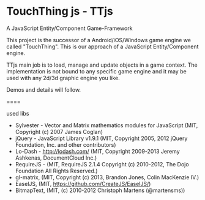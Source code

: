 TouchThing js - TTjs
====

A JavaScript Entity/Component Game-Framework

This project is the successor of a Android/iOS/Windows game engine we called "TouchThing". This is our approach of a JavaScript Entity/Component engine. 

TTjs main job is to load, manage and update objects in a game context. The implementation is not bound to any specific game engine and it may be used with any 2d/3d graphic engine you like. 

Demos and details will follow.

====

used libs

* Sylvester - Vector and Matrix mathematics modules for JavaScript (MIT, Copyright (c) 2007 James Coglan)
* jQuery - JavaScript Library v1.9.1 (MIT, Copyright 2005, 2012 jQuery Foundation, Inc. and other contributors)
* Lo-Dash - http://lodash.com/ (MIT, Copyright 2009-2013 Jeremy Ashkenas, DocumentCloud Inc.)
* RequireJS - (MIT, RequireJS 2.1.4 Copyright (c) 2010-2012, The Dojo Foundation All Rights Reserved.)
* gl-matrix, (MIT, Copyright (c) 2013, Brandon Jones, Colin MacKenzie IV.)
* EaselJS, (MIT, https://github.com/CreateJS/EaselJS/)
* BitmapText, (MIT, (c) 2010-2012 Christoph Martens (@martensms))